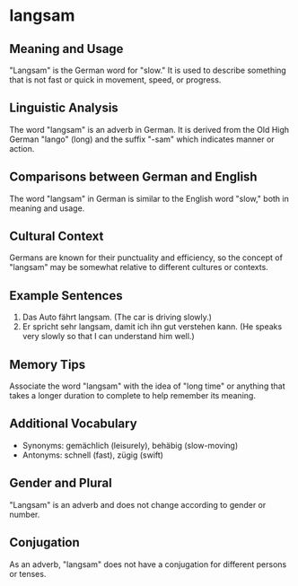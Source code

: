 # langsam
## Meaning and Usage
"Langsam" is the German word for "slow." It is used to describe something that is not fast or quick in movement, speed, or progress.

## Linguistic Analysis
The word "langsam" is an adverb in German. It is derived from the Old High German "lango" (long) and the suffix "-sam" which indicates manner or action.

## Comparisons between German and English
The word "langsam" in German is similar to the English word "slow," both in meaning and usage.

## Cultural Context
Germans are known for their punctuality and efficiency, so the concept of "langsam" may be somewhat relative to different cultures or contexts.

## Example Sentences
1. Das Auto fährt langsam. (The car is driving slowly.)
2. Er spricht sehr langsam, damit ich ihn gut verstehen kann. (He speaks very slowly so that I can understand him well.)

## Memory Tips
Associate the word "langsam" with the idea of "long time" or anything that takes a longer duration to complete to help remember its meaning.

## Additional Vocabulary
- Synonyms: gemächlich (leisurely), behäbig (slow-moving)
- Antonyms: schnell (fast), zügig (swift)

## Gender and Plural
"Langsam" is an adverb and does not change according to gender or number.

## Conjugation
As an adverb, "langsam" does not have a conjugation for different persons or tenses.